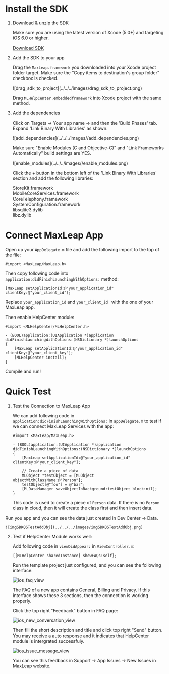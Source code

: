 # Install the SDK

1. Download & unzip the SDK

	Make sure you are using the latest version of Xcode (5.0+) and targeting iOS 6.0 or higher.
	
	<a class="download-sdk" href="https://raw.githubusercontent.com/LeapAppServices/LAS-SDK-Release/master/iOS/v1.5.0/LASAll-v1.5.0.zip">Download SDK</a>


2. Add the SDK to your app

	Drag the `MaxLeap.framework` you downloaded into your Xcode project folder target. Make sure the "Copy items to destination's group folder" checkbox is checked.
	
	<p class="image-wrapper">
	![drag_sdk_to_project](../../../images/drag_sdk_to_project.png)

	Drag `MLHelpCenter.embeddedframework` into Xcode project with the same method.

3. Add the dependencies

	Click on Targets → Your app name → and then the 'Build Phases' tab.</br>
	Expand 'Link Binary With Libraries' as shown.
	
	<p class="image-wrapper">
	![add_dependencies](../../../images//add_dependencies.png)
	
    Make sure "Enable Modules (C and Objective-C)" and "Link Frameworks Automatically" build settings are YES.
    
    <p class="image-wrapper">
    ![enable_modules](../../../images//enable_modules.png)
    
	Click the + button in the bottom left of the 'Link Binary With Libraries' section and add the following libraries:
	
	StoreKit.framework</br>
	MobileCoreServices.framework</br>
	CoreTelephony.framework</br>
	SystemConfiguration.framework</br>
	libsqlite3.dylib</br>
	libz.dylib</br>

# Connect MaxLeap App

Open up your `AppDelegate.m` file and add the following import to the top of the file:

```objc
#import <MaxLeap/MaxLeap.h>
```

Then copy following code into `application:didFinishLaunchingWithOptions:` method:

```objc
[MaxLeap setApplicationId:@"your_application_id" clientKey:@"your_client_id"];
```

Replace `your_application_id` and `your_client_id ` with the one of your MaxLeap app.

Then enable HelpCenter module:

```
#import <MLHelpCenter/MLHelpCenter.h>

- (BOOL)application:(UIApplication *)application didFinishLaunchingWithOptions:(NSDictionary *)launchOptions
{
	[MaxLeap setApplicationId:@"your_application_id" clientKey:@"your_client_key"];
	[MLHelpCenter install];
}
```

Compile and run!

# Quick Test

1. Test the Connection to MaxLeap App

	We can add following code in `application:didFinishLaunchingWithOptions:` in `appDelegate.m` to test if we can connect MaxLeap Services with the app:


	```objc
	#import <MaxLeap/MaxLeap.h>

	- (BOOL)application:(UIApplication *)application didFinishLaunchingWithOptions:(NSDictionary *)launchOptions
	{
		[MaxLeap setApplicationId:@"your_application_id" clientKey:@"your_client_key"];

		// Create a piece of data
		MLObject *testObject = [MLObject objectWithClassName:@"Person"];
		testObject[@"foo"] = @"bar";
		[MLDataManager saveObjectInBackground:testObject block:nil];
	}
	```

	This code is used to create a piece of `Person` data. If there is no `Person` class in cloud, then it will create the class first and then insert data. 

Run you app and you can see the data just created in Dev Center -> Data.

	![imgSDKQSTestAddObj](../../../images/imgSDKQSTestAddObj.png)

2. Test if HelpCenter Module works well: 
	
	Add following code in `viewDidAppear:` in `ViewController.m`:
	
	```
	[[MLHelpCenter sharedInstance] showFAQs:self];
	```
	
	Run the template project just configured, and you can see the following interface:
	
	![ios_faq_view](../../../images/ios_faq_view.png)
	
	The FAQ of a new app contains General, Billing and Privacy. If this interface shows these 3 sections, then the connection is working properly.
	
	Click the top right "Feedback" button in FAQ page:
	
	![ios_new_conversation_view](../../../images/ios_new_conversation_view.png)
	
	Then fill the short description and title and click top right "Send" button. You may receive a auto response and it indicates that HelpCenter module is intergrated successfuly.
	
	![ios_issue_message_view](../../../images/ios_issue_message_view.png)
	
	You can see this feedback in Support -> App Issues -> New Issues in MaxLeap website.
